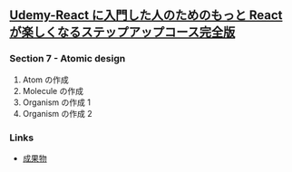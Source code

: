 ## [Udemy-React に入門した人のためのもっと React が楽しくなるステップアップコース完全版](https://www.udemy.com/course/react_stepup/learn/lecture/24823454#overview)

### Section 7 - Atomic design

1. Atom の作成
2. Molecule の作成
3. Organism の作成 1
4. Organism の作成 2

### Links

- [成果物](https://ui3jgm.csb.app/)
